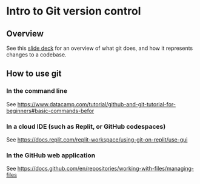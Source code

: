 # Intro to Git version control

## Overview

See this [slide deck](https://docs.google.com/presentation/d/e/2PACX-1vRan4K5sPZYMDiGGCDu8ySa3wwX9BIQuvpwjiy4rC_3WZgcdtH1L0x5I6g1HxKQuikfO6DRg0rm5BaB/pub?start=false&loop=false&delayms=60000) for an overview of what git does, and how it represents changes to a codebase.

## How to use git

### In the command line

See https://www.datacamp.com/tutorial/github-and-git-tutorial-for-beginners#basic-commands-befor

### In a cloud IDE (such as Replit, or GitHub codespaces)

See https://docs.replit.com/replit-workspace/using-git-on-replit/use-gui

### In the GitHub web application

See https://docs.github.com/en/repositories/working-with-files/managing-files